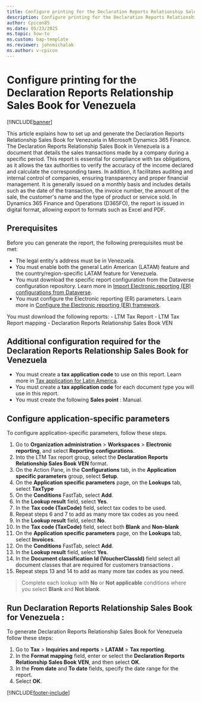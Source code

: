 ```yaml
---
title: Configure printing for the Declaration Reports Relationship Sales Book for Venezuela
description: Configure printing for the Declaration Reports Relationship Sales Book for  Venezuela
author: Cpicon85
ms.date: 05/23/2025
ms.topic: how-to
ms.custom: bap-template
ms.reviewer: johnmichalak
ms.author: v-cpicon
---
```


# Configure printing for the Declaration Reports Relationship Sales Book for Venezuela

[!INCLUDE[banner](../../includes/banner.md)]

This article explains how to set up and generate the Declaration Reports Relationship Sales Book for Venezuela in Microsoft Dynamics 365 Finance.
The Declaration Reports Relationship Sales Book in Venezuela is a document that details the sales transactions made by a company during a specific period. This report is essential for compliance with tax obligations, as it allows the tax authorities to verify the accuracy of the income declared and calculate the corresponding taxes. In addition, it facilitates auditing and internal control of companies, ensuring transparency and proper financial management. It is generally issued on a monthly basis and includes details such as the date of the transaction, the invoice number, the amount of the sale, the customer's name and the type of product or service sold. In Dynamics 365 Finance and Operations (D365FO), the report is issued in digital format, allowing export to formats such as Excel and PDF.

## Prerequisites

Before you can generate the report, the following prerequisites must be met:

* The legal entity's address must be in Venezuela.
* You must enable both the general Latin American (LATAM) feature and the country/region-specific LATAM feature for Venezuela.
* You must download the specific report configuration from the Dataverse configuration repository. 
Learn more in [Import Electronic reporting (ER) configurations from Dataverse](../global/workspace/gsw-import-er-config-dataverse.md).
* You must configure the Electronic reporting (ER) parameters. Learn more in [Configure the Electronic reporting (ER) framework](../../../fin-ops-core/dev-itpro/analytics/electronic-reporting-er-configure-parameters.md).

You must download the following reports:
    - LTM Tax Report
    - LTM Tax Report mapping
    - Declaration Reports Relationship Sales Book VEN
   
## Additional configuration required for the Declaration Reports Relationship Sales Book for Venezuela

* You must create a **tax application code** to use on this report. Learn more in [Tax application for Latin America](ltm-core-tax-application.md).
* You must create a **tax application code** for each document type you will use in this report.
* You must create the following **Sales point** : Manual.

## Configure application-specific parameters 

To configure application-specific parameters, follow these steps.

1. Go to **Organization administration** \> **Workspaces** \> **Electronic reporting**, and select **Reporting configurations**.
1. Into the LTM Tax report group, select  the **Declaration Reports Relationship Sales Book VEN** format. 
1. On the Action Pane, in the **Configurations** tab, in the **Application specific parameters** group, select **Setup**.
1. On the **Application specific parameters** page, on the **Lookups** tab, select **TaxType**
1. On the **Conditions** FastTab, select **Add**.
1. In the **Lookup result** field, select **Yes**.
1. In the **Tax code (TaxCode)** field, select tax codes to be used.
1. Repeat steps 6 and 7 to add as many more tax codes as you need.
1. In the **Lookup result** field, select **No**.
1. In the **Tax code (TaxCode)** field, select both **Blank** and **Non-blank** 
1. On the **Application specific parameters** page, on the **Lookups** tab, select **Invoices**.
1. On the **Conditions** FastTab, select **Add**.
1. In the **Lookup result** field, select **Yes**.
1. In the **Document classification Id (VoucherClassId)** field select all document classes that are required for customers transactions .
1. Repeat steps 13 and 14 to add as many more tax codes as you need.

> Complete each lookup with **No** or **Not applicable** conditions where you select **Blank** and **Not blank**.

## Run Declaration Reports Relationship Sales Book  for Venezuela :

To generate Declaration Reports Relationship Sales Book  for Venezuela follow these steps:

1. Go to **Tax** \> **Inquiries and reports** \> **LATAM** \> **Tax reporting**.
1. In the **Format mapping** field, enter or select the **Declaration Reports Relationship Sales Book VEN**, and then select **OK**.
1. In the **From date** and **To date** fields, specify the date range for the report.
1. Select **OK**.


[!INCLUDE[footer-include](../../../includes/footer-banner.md)]
